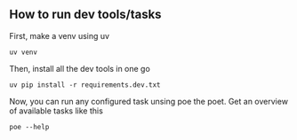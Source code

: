 
## How to run dev tools/tasks

First, make a venv using uv

    uv venv

Then, install all the dev tools in one go

    uv pip install -r requirements.dev.txt

Now, you can run any configured task unsing poe the poet.
Get an overview of available tasks like this

    poe --help

